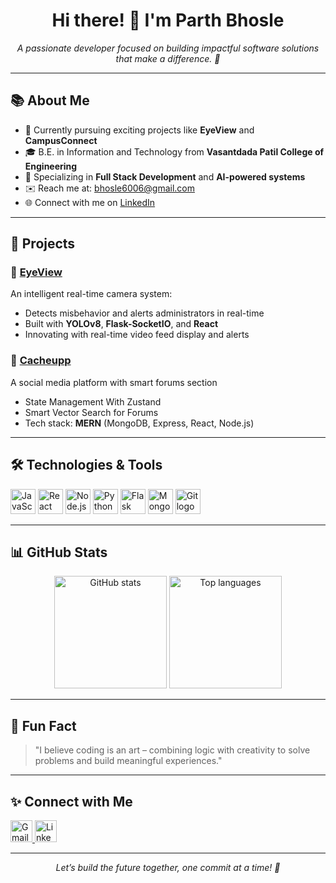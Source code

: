 <h1 align="center">Hi there! 👋 I'm Parth Bhosle</h1>

<p align="center">
  <em>A passionate developer focused on building impactful software solutions that make a difference. 🚀</em>
</p>

---

<h2>📚 About Me</h2>

- 🔭 Currently pursuing exciting projects like **EyeView** and **CampusConnect**
- 🎓 B.E. in Information and Technology from **Vasantdada Patil College of Engineering**
- 🌟 Specializing in **Full Stack Development** and **AI-powered systems**
- ✉️ Reach me at: bhosle6006@gmail.com
- 🌐 Connect with me on [LinkedIn](https://www.linkedin.com/in/parth-bhosle-46a078271)

---

<h2>🚀 Projects</h2>

### 🔹 [EyeView](https://github.com/sahilhinge89/EyeView)
An intelligent real-time camera system:
- Detects misbehavior and alerts administrators in real-time
- Built with **YOLOv8**, **Flask-SocketIO**, and **React**
- Innovating with real-time video feed display and alerts

### 🔹 [Cacheupp](https://github.com/michael-020/CacheUp)
A social media platform with smart forums section
- State Management With Zustand
- Smart Vector Search for Forums
- Tech stack: **MERN** (MongoDB, Express, React, Node.js)

---

<h2>🛠️ Technologies & Tools</h2>

<div align="left">
  <img src="https://cdn.jsdelivr.net/gh/devicons/devicon/icons/javascript/javascript-original.svg" height="40" alt="JavaScript logo" />
  <img src="https://cdn.jsdelivr.net/gh/devicons/devicon/icons/react/react-original.svg" height="40" alt="React logo" />
  <img src="https://cdn.jsdelivr.net/gh/devicons/devicon/icons/nodejs/nodejs-original.svg" height="40" alt="Node.js logo" />
  <img src="https://cdn.jsdelivr.net/gh/devicons/devicon/icons/python/python-original.svg" height="40" alt="Python logo" />
  <img src="https://cdn.jsdelivr.net/gh/devicons/devicon/icons/flask/flask-original.svg" height="40" alt="Flask logo" />
  <img src="https://cdn.jsdelivr.net/gh/devicons/devicon/icons/mongodb/mongodb-original.svg" height="40" alt="MongoDB logo" />
  <img src="https://cdn.jsdelivr.net/gh/devicons/devicon/icons/git/git-original.svg" height="40" alt="Git logo" />
</div>

---

<h2>📊 GitHub Stats</h2>

<div align="center">
  <img src="https://github-readme-stats.vercel.app/api?username=Parth2684&hide_title=false&hide_rank=false&show_icons=true&include_all_commits=true&count_private=true&disable_animations=false&theme=radical&locale=en&hide_border=false" height="180" alt="GitHub stats" />
  <img src="https://github-readme-stats.vercel.app/api/top-langs?username=Parth2684&locale=en&hide_title=false&layout=compact&card_width=320&langs_count=5&theme=radical&hide_border=false" height="180" alt="Top languages" />
</div>

---

<h2>🌱 Fun Fact</h2>

> "I believe coding is an art – combining logic with creativity to solve problems and build meaningful experiences."

---

<h2>✨ Connect with Me</h2>

<div align="left">
  <a href="mailto:bhosle6006@gmail.com">
    <img src="https://img.shields.io/static/v1?message=Gmail&logo=gmail&label=&color=D14836&logoColor=white&labelColor=&style=for-the-badge" height="35" alt="Gmail" />
  </a>
  <a href="https://www.linkedin.com/in/parth-bhosle-46a078271">
    <img src="https://img.shields.io/static/v1?message=LinkedIn&logo=linkedin&label=&color=0077B5&logoColor=white&labelColor=&style=for-the-badge" height="35" alt="LinkedIn" />
  </a>
</div>

---


<p align="center">
  <em>Let’s build the future together, one commit at a time! 🌟</em>
</p>
